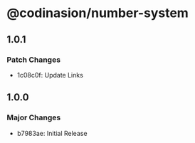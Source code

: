 # @codinasion/number-system

## 1.0.1

### Patch Changes

- 1c08c0f: Update Links

## 1.0.0

### Major Changes

- b7983ae: Initial Release
